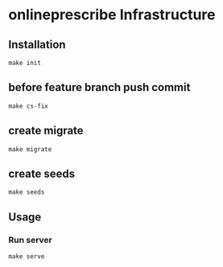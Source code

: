 # onlineprescribe Infrastructure

## Installation

    make init

## before feature branch push commit

    make cs-fix

## create migrate
    make migrate

## create seeds
    make seeds

## Usage

### Run server

    make serve

